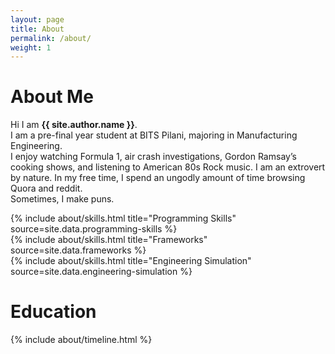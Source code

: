 ```yaml
---
layout: page
title: About
permalink: /about/
weight: 1
---
```


# **About Me**

Hi I am **{{ site.author.name }}**.<br>
I am a pre-final year student at BITS Pilani, majoring in Manufacturing Engineering. <br>
I enjoy watching Formula 1, air crash investigations, Gordon Ramsay’s cooking shows, and listening to American 80s Rock music. I am an extrovert by nature. In my free time, I spend an ungodly amount of time browsing Quora and reddit. <br>
Sometimes, I make puns.

<div class="row">
{% include about/skills.html title="Programming Skills" source=site.data.programming-skills %}
</div>
<div class='row'>
{% include about/skills.html title="Frameworks" source=site.data.frameworks %}
</div>
<div class='row'>
{% include about/skills.html title="Engineering Simulation" source=site.data.engineering-simulation %}
</div>


# **Education**
<div class="row">
{% include about/timeline.html %}
</div>